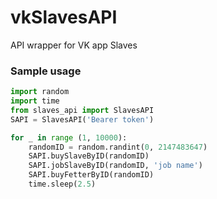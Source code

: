# vkSlavesAPI
API wrapper for VK app Slaves

### Sample usage
```python
import random
import time
from slaves_api import SlavesAPI
SAPI = SlavesAPI('Bearer token')

for _ in range (1, 10000):
    randomID = random.randint(0, 2147483647)
    SAPI.buySlaveByID(randomID)
    SAPI.jobSlaveByID(randomID, 'job name')
    SAPI.buyFetterByID(randomID)
    time.sleep(2.5)
```
